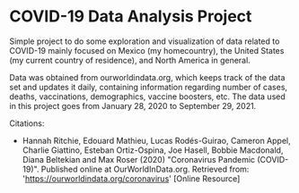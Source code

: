 # COVID-19 Data Analysis Project

Simple project to do some exploration and visualization of data related to COVID-19 mainly focused on Mexico (my homecountry), the United States (my current country of residence), and North America in general.

Data was obtained from ourworldindata.org, which keeps track of the data set and updates it daily, containing information regarding number of cases, deaths, vaccinations, demographics, vaccine boosters, etc. The data used in this project goes from January 28, 2020 to September 29, 2021.

Citations:

- Hannah Ritchie, Edouard Mathieu, Lucas Rodés-Guirao, Cameron Appel, Charlie Giattino, Esteban Ortiz-Ospina, Joe Hasell, Bobbie Macdonald, Diana Beltekian and Max Roser (2020) "Coronavirus Pandemic (COVID-19)". Published online at OurWorldInData.org. Retrieved from: 'https://ourworldindata.org/coronavirus' [Online Resource]
